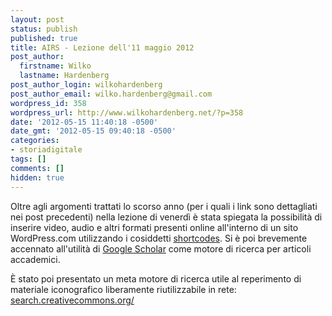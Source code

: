 ```yaml
---
layout: post
status: publish
published: true
title: AIRS - Lezione dell'11 maggio 2012
post_author:
  firstname: Wilko
  lastname: Hardenberg
post_author_login: wilkohardenberg
post_author_email: wilko.hardenberg@gmail.com
wordpress_id: 358
wordpress_url: http://www.wilkohardenberg.net/?p=358
date: '2012-05-15 11:40:18 -0500'
date_gmt: '2012-05-15 09:40:18 -0500'
categories:
- storiadigitale
tags: []
comments: []
hidden: true
---
```

<p>Oltre agli argomenti trattati lo scorso anno (per i quali i link sono dettagliati nei post precedenti) nella lezione di venerd&igrave; &egrave; stata spiegata la possibilit&agrave; di inserire video, audio e altri formati presenti online all'interno di un sito WordPress.com utilizzando i cosiddetti <a href="http://en.support.wordpress.com/shortcodes" target="_blank">shortcodes</a>. Si &egrave; poi brevemente accennato all'utilit&agrave; di <a href="http://scholar.google.it" target="_blank">Google Scholar</a> come motore di ricerca per articoli accademici.</p>
<p>&Egrave; stato poi presentato un meta motore di ricerca utile al reperimento di materiale iconografico liberamente riutilizzabile in rete: <a href="http://search.creativecommons.org/">search.creativecommons.org/</a></p>
